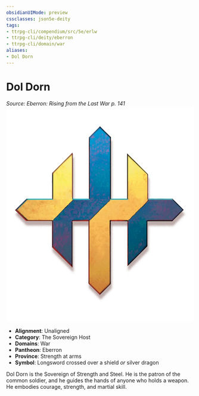 ```yaml
---
obsidianUIMode: preview
cssclasses: json5e-deity
tags:
- ttrpg-cli/compendium/src/5e/erlw
- ttrpg-cli/deity/eberron
- ttrpg-cli/domain/war
aliases: 
- Dol Dorn
---
```

# Dol Dorn
*Source: Eberron: Rising from the Last War p. 141* 
![The Sovereign Host](Інструменти%20ДМ/CLI/deities/img/erlw-the-sovereign-host.webp#symbol)

- **Alignment**: Unaligned
- **Category**: The Sovereign Host
- **Domains**: War
- **Pantheon**: Eberron
- **Province**: Strength at arms
- **Symbol**: Longsword crossed over a shield *or* silver dragon

Dol Dorn is the Sovereign of Strength and Steel. He is the patron of the common soldier, and he guides the hands of anyone who holds a weapon. He embodies courage, strength, and martial skill.